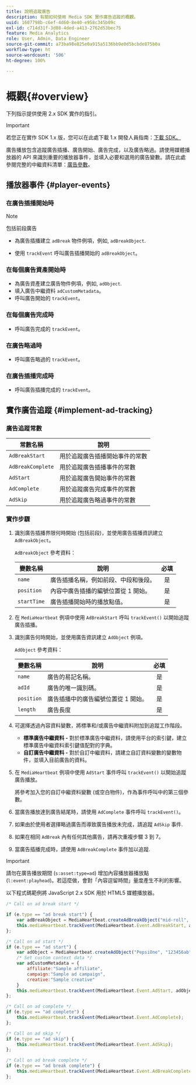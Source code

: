 ```yaml
---
title: 說明追蹤廣告
description: 有關如何使用 Media SDK 實作廣告追蹤的概觀。
uuid: 1607798b-c6ef-4d60-8e40-e958c345b09c
exl-id: c714d31f-3d08-4ded-a413-2762d53bec75
feature: Media Analytics
role: User, Admin, Data Engineer
source-git-commit: a73ba98e025e0a915a5136bb9e0d5bcbde875b0a
workflow-type: ht
source-wordcount: '506'
ht-degree: 100%

---
```


# 概觀{#overview}

下列指示提供使用 2.x SDK 實作的指引。

>[!IMPORTANT]
>
>若您正在實作 SDK 1.x 版，您可以在此處下載 1.x 開發人員指南：[下載 SDK。](/help/getting-started/download-sdks.md)

廣告播放包含追蹤廣告插播、廣告開始、廣告完成，以及廣告略過。請使用媒體播放器的 API 來識別重要的播放器事件，並填入必要和選用的廣告變數。請在此處參閱完整的中繼資料清單：[廣告參數](../../implementation/variables/ad-parameters.md)。

## 播放器事件 {#player-events}


### 在廣告插播開始時

>[!NOTE]
>包括前段廣告

* 為廣告插播建立 `adBreak` 物件例項，例如, `adBreakObject`.

* 使用 `trackEvent` 呼叫廣告插播開始的 `adBreakObject`。

### 在每個廣告資產開始時

* 為廣告資產建立廣告物件例項，例如, `adObject`.
* 填入廣告中繼資料 `adCustomMetadata`。
* 呼叫廣告開始的 `trackEvent`。

### 在每個廣告完成時

* 呼叫廣告完成的 `trackEvent`。

### 在廣告略過時

* 呼叫廣告略過的 `trackEvent`。

### 在廣告插播完成時

* 呼叫廣告插播完成的 `trackEvent`。

## 實作廣告追蹤 {#implement-ad-tracking}

### 廣告追蹤常數

| 常數名稱 | 說明 |
|---|---|
| `AdBreakStart` | 用於追蹤廣告插播開始事件的常數 |
| `AdBreakComplete` | 用於追蹤廣告插播事件的常數 |
| `AdStart` | 用於追蹤廣告開始事件的常數 |
| `AdComplete` | 用於追蹤廣告完成事件的常數 |
| `AdSkip` | 用於追蹤廣告略過事件的常數 |

### 實作步驟

1. 識別廣告插播界限何時開始 (包括前段)，並使用廣告插播資訊建立 `AdBreakObject`。

   `AdBreakObject` 參考資料：

   | 變數名稱 | 說明 | 必填 |
   | --- | --- | :---: |
   | `name` | 廣告插播名稱，例如前段、中段和後段。 | 是 |
   | `position` | 內容中廣告插播的編號位置從 1 開始。 | 是 |
   | `startTime` | 廣告插播開始時的播放點值。 | 是 |

1. 在 `MediaHeartbeat` 例項中使用 `AdBreakStart` 呼叫 `trackEvent()` 以開始追蹤廣告插播。

1. 識別廣告何時開始，並使用廣告資訊建立 `AdObject` 例項。

   `AdObject` 參考資料：

   | 變數名稱 | 說明 | 必填 |
   | --- | --- | :---: |
   | `name` | 廣告的易記名稱。 | 是 |
   | `adId` | 廣告的唯一識別碼。 | 是 |
   | `position` | 廣告插播中的廣告編號位置從 1 開始。 | 是 |
   | `length` | 廣告長度 | 是 |

1. 可選擇透過內容資料變數，將標準和/或廣告中繼資料附加到追蹤工作階段。

   * **標準廣告中繼資料 -** 對於標準廣告中繼資料，請使用平台的索引鍵，建立標準廣告中繼資料索引鍵值配對的字典。
   * **自訂廣告中繼資料 -** 對於自訂中繼資料，請建立自訂資料變數的變數物件，並填入目前廣告的資料。

1. 在 `MediaHeartbeat` 例項中使用 `AdStart` 事件呼叫 `trackEvent()` 以開始追蹤廣告播放。

   將參考加入您的自訂中繼資料變數 (或空白物件)，作為事件呼叫中的第三個參數。

1. 當廣告播放達到廣告結尾時，請使用 `AdComplete` 事件呼叫 `trackEvent()`。

1. 如果由於使用者選擇略過廣告而導致廣告播放未完成，請追蹤 `AdSkip` 事件.
1. 如果在相同 `AdBreak` 內有任何其他廣告，請再次重複步驟 3 到 7。
1. 當廣告插播完成時，請使用 `AdBreakComplete` 事件加以追蹤.

>[!IMPORTANT]
>
>請勿在廣告播放期間 (`s:asset:type=ad`) 增加內容播放器播放點 (`l:event:playhead`)。若這麼做，會對「內容逗留時間」量度產生不利的影響。

以下程式碼範例將 JavaScript 2.x SDK 用於 HTML5 媒體播放器。

```js
/* Call on ad break start */

if (e.type == "ad break start") {
    var adBreakObject = MediaHeartbeat.createAdBreakObject("mid-roll", 2, 500);
    this.mediaHeartbeat.trackEvent(MediaHeartbeat.Event.AdBreakStart, adBreakObject);
};

/* Call on ad start */
if (e.type == "ad start") {
    var adObject = MediaHeartbeat.createAdObject("PepsiOne", "123456ab", 1, 30);
    /* Set custom context data */
    var adCustomMetadata = {
        affiliate:"Sample affiliate",
        campaign:"Sample ad campaign",
        creative:"Sample creative"
    }
    this.mediaHeartbeat.trackEvent(MediaHeartbeat.Event.AdStart, adObject, adCustomMetadata);
};

/* Call on ad complete */
if (e.type == "ad complete") {
    this.mediaHeartbeat.trackEvent(MediaHeartbeat.Event.AdComplete);
};

/* Call on ad skip */
if (e.type == "ad skip") {
    this.mediaHeartbeat.trackEvent(MediaHeartbeat.Event.AdSkip);
};

/* Call on ad break complete */
if (e.type == "ad break complete") {
    this.mediaHeartbeat.trackEvent(MediaHeartbeat.Event.AdBreakComplete);
};
```
